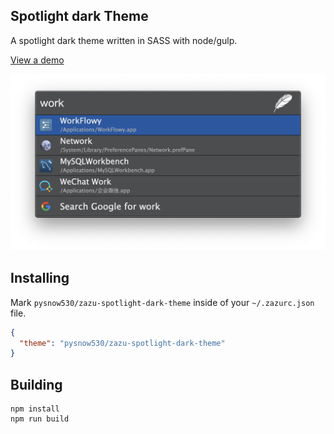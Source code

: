 ## Spotlight dark Theme

A spotlight dark theme written in SASS with node/gulp.

[View a demo](https://tinytacoteam.github.io/zazu-theme-playbook/#pysnow530/zazu-spotlight-dark-theme)

![Screenshot](./images/screenshot.png)

## Installing

Mark `pysnow530/zazu-spotlight-dark-theme` inside of your `~/.zazurc.json` file.

~~~ json
{
  "theme": "pysnow530/zazu-spotlight-dark-theme"
}
~~~

## Building

~~~
npm install
npm run build
~~~
